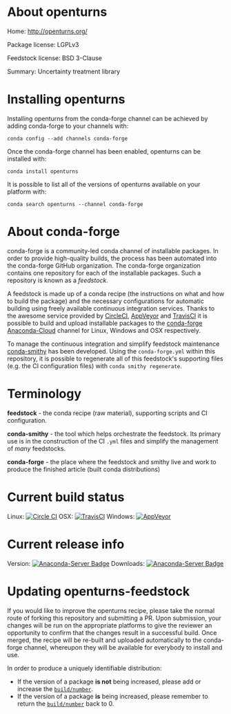About openturns
===============

Home: http://openturns.org/

Package license: LGPLv3

Feedstock license: BSD 3-Clause

Summary: Uncertainty treatment library



Installing openturns
====================

Installing openturns from the conda-forge channel can be achieved by adding conda-forge to your channels with:

```
conda config --add channels conda-forge
```

Once the conda-forge channel has been enabled, openturns can be installed with:

```
conda install openturns
```

It is possible to list all of the versions of openturns available on your platform with:

```
conda search openturns --channel conda-forge
```


About conda-forge
=================

conda-forge is a community-led conda channel of installable packages.
In order to provide high-quality builds, the process has been automated into the
conda-forge GitHub organization. The conda-forge organization contains one repository
for each of the installable packages. Such a repository is known as a *feedstock*.

A feedstock is made up of a conda recipe (the instructions on what and how to build
the package) and the necessary configurations for automatic building using freely
available continuous integration services. Thanks to the awesome service provided by
[CircleCI](https://circleci.com/), [AppVeyor](http://www.appveyor.com/)
and [TravisCI](https://travis-ci.org/) it is possible to build and upload installable
packages to the [conda-forge](https://anaconda.org/conda-forge)
[Anaconda-Cloud](http://docs.anaconda.org/) channel for Linux, Windows and OSX respectively.

To manage the continuous integration and simplify feedstock maintenance
[conda-smithy](http://github.com/conda-forge/conda-smithy) has been developed.
Using the ``conda-forge.yml`` within this repository, it is possible to regenerate all of
this feedstock's supporting files (e.g. the CI configuration files) with ``conda smithy regenerate``.


Terminology
===========

**feedstock** - the conda recipe (raw material), supporting scripts and CI configuration.

**conda-smithy** - the tool which helps orchestrate the feedstock.
                   Its primary use is in the construction of the CI ``.yml`` files
                   and simplify the management of *many* feedstocks.

**conda-forge** - the place where the feedstock and smithy live and work to
                  produce the finished article (built conda distributions)

Current build status
====================

Linux: [![Circle CI](https://circleci.com/gh/conda-forge/openturns-feedstock.svg?style=svg)](https://circleci.com/gh/conda-forge/openturns-feedstock)
OSX: [![TravisCI](https://travis-ci.org/conda-forge/openturns-feedstock.svg?branch=master)](https://travis-ci.org/conda-forge/openturns-feedstock)
Windows: [![AppVeyor](https://ci.appveyor.com/api/projects/status/github/conda-forge/openturns-feedstock?svg=True)](https://ci.appveyor.com/project/conda-forge/openturns-feedstock/branch/master)

Current release info
====================
Version: [![Anaconda-Server Badge](https://anaconda.org/conda-forge/openturns/badges/version.svg)](https://anaconda.org/conda-forge/openturns)
Downloads: [![Anaconda-Server Badge](https://anaconda.org/conda-forge/openturns/badges/downloads.svg)](https://anaconda.org/conda-forge/openturns)


Updating openturns-feedstock
============================

If you would like to improve the openturns recipe, please take the normal
route of forking this repository and submitting a PR. Upon submission, your changes will
be run on the appropriate platforms to give the reviewer an opportunity to confirm that the
changes result in a successful build. Once merged, the recipe will be re-built and uploaded
automatically to the conda-forge channel, whereupon they will be available for everybody to
install and use.

In order to produce a uniquely identifiable distribution:
 * If the version of a package **is not** being increased, please add or increase
   the [``build/number``](http://conda.pydata.org/docs/building/meta-yaml.html#build-number-and-string).
 * If the version of a package **is** being increased, please remember to return
   the [``build/number``](http://conda.pydata.org/docs/building/meta-yaml.html#build-number-and-string)
   back to 0.
